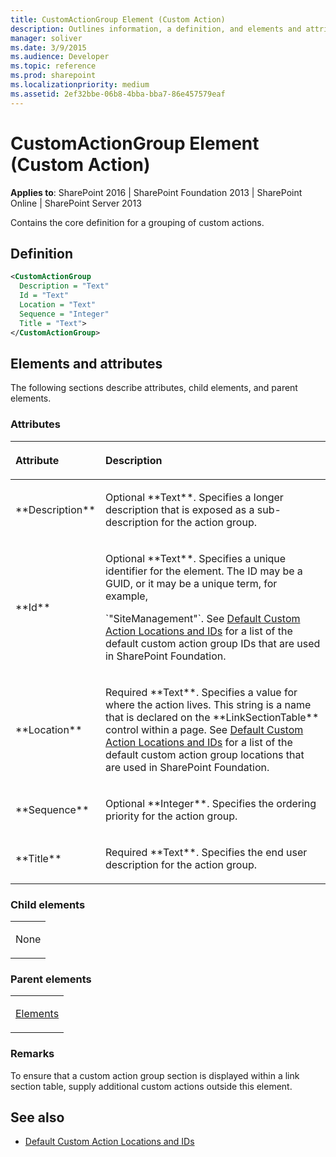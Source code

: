 ```yaml
---
title: CustomActionGroup Element (Custom Action)
description: Outlines information, a definition, and elements and attributes for the CustomActionGroup element in Sharepoint.
manager: soliver
ms.date: 3/9/2015
ms.audience: Developer
ms.topic: reference
ms.prod: sharepoint
ms.localizationpriority: medium
ms.assetid: 2ef32bbe-06b8-4bba-bba7-86e457579eaf
---
```


# CustomActionGroup Element (Custom Action)

**Applies to**: SharePoint 2016 | SharePoint Foundation 2013 | SharePoint Online | SharePoint Server 2013

Contains the core definition for a grouping of custom actions.

## Definition

```XML
<CustomActionGroup
  Description = "Text"
  Id = "Text"
  Location = "Text"
  Sequence = "Integer"
  Title = "Text">
</CustomActionGroup>
```

## Elements and attributes

The following sections describe attributes, child elements, and parent elements.

### Attributes

<table>
<colgroup>
<col width="20%" />
<col width="80%" />
</colgroup>
<thead>
<tr class="header">
<th align="left"><p>Attribute</p></th>
<th align="left"><p>Description</p></th>
</tr>
</thead>
<tbody>
<tr class="odd">
<td align="left"><p>**Description**</p></td>
<td align="left"><p>Optional **Text**. Specifies a longer description that is exposed as a sub-description for the action group.</p></td>
</tr>
<tr class="even">
<td align="left"><p>**Id**</p></td>
<td align="left"><p>Optional **Text**. Specifies a unique identifier for the element. The ID may be a GUID, or it may be a unique term, for example,</p>
<p>`"SiteManagement"`. See <a href="default-custom-action-locations-and-ids.md">Default Custom Action Locations and IDs</a> for a list of the default custom action group IDs that are used in SharePoint Foundation.</p></td>
</tr>
<tr class="odd">
<td align="left"><p>**Location**</p></td>
<td align="left"><p>Required **Text**. Specifies a value for where the action lives. This string is a name that is declared on the **LinkSectionTable** control within a page. See <a href="default-custom-action-locations-and-ids.md">Default Custom Action Locations and IDs</a> for a list of the default custom action group locations that are used in SharePoint Foundation.</p></td>
</tr>
<tr class="even">
<td align="left"><p>**Sequence**</p></td>
<td align="left"><p>Optional **Integer**. Specifies the ordering priority for the action group.</p></td>
</tr>
<tr class="odd">
<td align="left"><p>**Title**</p></td>
<td align="left"><p>Required **Text**. Specifies the end user description for the action group.</p></td>
</tr>
</tbody>
</table>

### Child elements

<table>
<colgroup>
<col width="100%" />
</colgroup>
<tbody>
<tr class="odd">
<td align="left"><p>None</p></td>
</tr>
</tbody>
</table>

### Parent elements

<table>
<colgroup>
<col width="100%" />
</colgroup>
<tbody>
<tr class="odd">
<td align="left"><p><a href="elements-element-custom-action.md">Elements</a></p></td>
</tr>
</tbody>
</table>

### Remarks

To ensure that a custom action group section is displayed within a link section table, supply additional custom actions outside this element.

## See also

- [Default Custom Action Locations and IDs](default-custom-action-locations-and-ids.md)








